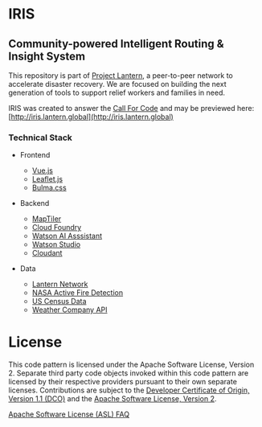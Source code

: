 # IRIS
## Community-powered Intelligent Routing & Insight System


This repository is part of [Project Lantern](https://lantern.works), a peer-to-peer network to accelerate disaster recovery. We are focused on building the next generation of tools to support relief workers and families in need.


IRIS was created to answer the [Call For Code](http://callforcode.org) and may be previewed here: [http://iris.lantern.global](http://iris.lantern.global)


### Technical Stack
- Frontend
	- [Vue.js](http://vuejs.org)
	- [Leaflet.js](http://leafletjs.com)
	- [Bulma.css](http://bulma.io)
- Backend
	- [MapTiler](http://maptiler.com)
	- [Cloud Foundry](https://www.ibm.com/cloud/cloud-foundry)
	- [Watson AI Asssistant](https://www.ibm.com/watson/ai-assistant/)
	- [Watson Studio](https://www.ibm.com/cloud/watson-studio)
	- [Cloudant](https://www.ibm.com/cloud/cloudant)

- Data
	- [Lantern Network](https://lantern.works)
	- [NASA Active Fire Detection](https://earthdata.nasa.gov/earth-observation-data/near-real-time/firms/v1-vnp14imgt)
	- [US Census Data](https://www.census.gov/data.html)
	- [Weather Company API](https://business.weather.com/resource/brochure-the-weather-company-data-package-enhanced-current-conditions)

# License

This code pattern is licensed under the Apache Software License, Version 2.  Separate third party code objects invoked within this code pattern are licensed by their respective providers pursuant to their own separate licenses. Contributions are subject to the [Developer Certificate of Origin, Version 1.1 (DCO)](https://developercertificate.org/) and the [Apache Software License, Version 2](https://www.apache.org/licenses/LICENSE-2.0.txt).

[Apache Software License (ASL) FAQ](https://www.apache.org/foundation/license-faq.html#WhatDoesItMEAN)